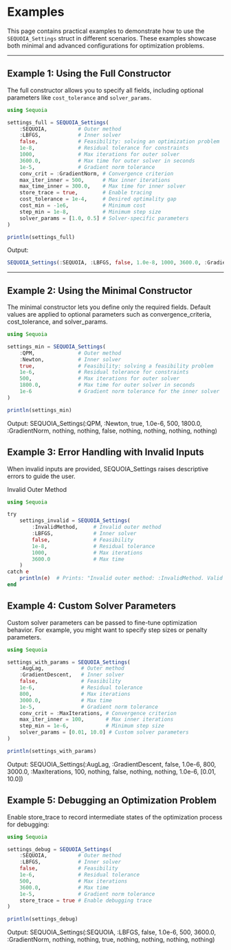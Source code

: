 # Examples

This page contains practical examples to demonstrate how to use the `SEQUOIA_Settings` struct in different scenarios. These examples showcase both minimal and advanced configurations for optimization problems.

---

## Example 1: Using the Full Constructor

The full constructor allows you to specify all fields, including optional parameters like `cost_tolerance` and `solver_params`.

```julia
using Sequoia

settings_full = SEQUOIA_Settings(
    :SEQUOIA,          # Outer method
    :LBFGS,            # Inner solver
    false,             # Feasibility: solving an optimization problem
    1e-8,              # Residual tolerance for constraints
    1000,              # Max iterations for outer solver
    3600.0,            # Max time for outer solver in seconds
    1e-5,              # Gradient norm tolerance
    conv_crit = :GradientNorm, # Convergence criterion
    max_iter_inner = 500,      # Max inner iterations
    max_time_inner = 300.0,    # Max time for inner solver
    store_trace = true,        # Enable tracing
    cost_tolerance = 1e-4,     # Desired optimality gap
    cost_min = -1e6,           # Minimum cost
    step_min = 1e-8,           # Minimum step size
    solver_params = [1.0, 0.5] # Solver-specific parameters
)

println(settings_full)
```
Output:
```julia
SEQUOIA_Settings(:SEQUOIA, :LBFGS, false, 1.0e-8, 1000, 3600.0, :GradientNorm, 500, 300.0, true, 0.0001, -1.0e6, 1.0e-8, [1.0, 0.5])
```
---

## Example 2: Using the Minimal Constructor
The minimal constructor lets you define only the required fields. Default values are applied to optional parameters such as convergence_criteria, cost_tolerance, and solver_params.

```julia
using Sequoia

settings_min = SEQUOIA_Settings(
    :QPM,              # Outer method
    :Newton,           # Inner solver
    true,              # Feasibility: solving a feasibility problem
    1e-6,              # Residual tolerance for constraints
    500,               # Max iterations for outer solver
    1800.0,            # Max time for outer solver in seconds
    1e-6               # Gradient norm tolerance for the inner solver
)

println(settings_min)
```
Output:
SEQUOIA_Settings(:QPM, :Newton, true, 1.0e-6, 500, 1800.0, :GradientNorm, nothing, nothing, false, nothing, nothing, nothing, nothing)

## Example 3: Error Handling with Invalid Inputs
When invalid inputs are provided, SEQUOIA_Settings raises descriptive errors to guide the user.

Invalid Outer Method
```julia
using Sequoia

try
    settings_invalid = SEQUOIA_Settings(
        :InvalidMethod,     # Invalid outer method
        :LBFGS,             # Inner solver
        false,              # Feasibility
        1e-8,               # Residual tolerance
        1000,               # Max iterations
        3600.0              # Max time
    )
catch e
    println(e)  # Prints: "Invalid outer method: :InvalidMethod. Valid methods are: QPM, AugLag, IntPt, SEQUOIA."
end
```

## Example 4: Custom Solver Parameters
Custom solver parameters can be passed to fine-tune optimization behavior. For example, you might want to specify step sizes or penalty parameters.

```julia
using Sequoia

settings_with_params = SEQUOIA_Settings(
    :AugLag,            # Outer method
    :GradientDescent,   # Inner solver
    false,              # Feasibility
    1e-6,               # Residual tolerance
    800,                # Max iterations
    3000.0,             # Max time
    1e-5,               # Gradient norm tolerance
    conv_crit = :MaxIterations, # Convergence criterion
    max_iter_inner = 100,       # Max inner iterations
    step_min = 1e-6,            # Minimum step size
    solver_params = [0.01, 10.0] # Custom solver parameters
)

println(settings_with_params)
```
Output:
SEQUOIA_Settings(:AugLag, :GradientDescent, false, 1.0e-6, 800, 3000.0, :MaxIterations, 100, nothing, false, nothing, nothing, 1.0e-6, [0.01, 10.0])

## Example 5: Debugging an Optimization Problem
Enable store_trace to record intermediate states of the optimization process for debugging:

```julia
using Sequoia

settings_debug = SEQUOIA_Settings(
    :SEQUOIA,          # Outer method
    :LBFGS,            # Inner solver
    false,             # Feasibility
    1e-6,              # Residual tolerance
    500,               # Max iterations
    3600.0,            # Max time
    1e-5,              # Gradient norm tolerance
    store_trace = true # Enable debugging trace
)

println(settings_debug)
```
Output:
SEQUOIA_Settings(:SEQUOIA, :LBFGS, false, 1.0e-6, 500, 3600.0, :GradientNorm, nothing, nothing, true, nothing, nothing, nothing, nothing)
